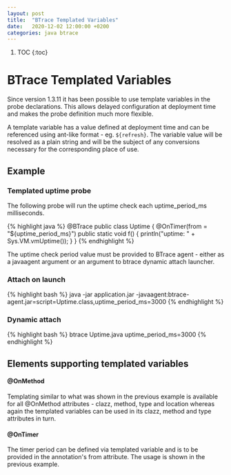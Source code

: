 ```yaml
---
layout: post
title:  "BTrace Templated Variables"
date:   2020-12-02 12:00:00 +0200
categories: java btrace
---
```


1. TOC
{:toc}

# BTrace Templated Variables

Since version 1.3.11 it has been possible to use template variables in the probe declarations.
This allows delayed configuration at deployment time and makes the probe definition much more flexible.

A template variable has a value defined at deployment time and can be referenced using ant-like format - eg. `${refresh}`.
The variable value will be resolved as a plain string and will be the subject of any conversions necessary for the
corresponding place of use.

## Example
### Templated uptime probe
The following probe will run the uptime check each uptime_period_ms milliseconds.

{% highlight java %}
@BTrace
public class Uptime {
    @OnTimer(from  = "${uptime_period_ms}")
    public static void f() {
        println("uptime: " + Sys.VM.vmUptime());
    }
}
{% endhighlight %}

The uptime check period value must be provided to BTrace agent - either as a javaagent argument or an argument to 
btrace dynamic attach launcher.

### Attach on launch
{% highlight bash %}
java -jar application.jar -javaagent:btrace-agent.jar=script=Uptime.class,uptime_period_ms=3000
{% endhighlight %}

### Dynamic attach
{% highlight bash %}
btrace <pid> Uptime.java uptime_period_ms=3000
{% endhighlight %}

## Elements supporting templated variables
#### @OnMethod
Templating similar to what was shown in the previous example is available for all @OnMethod attributes - clazz, method, type and location whereas again the templated variables can be used in its clazz, method and type attributes in turn.

#### @OnTimer
The timer period can be defined via templated variable and is to be provided in the annotation's from attribute. The usage is shown in the previous example.
